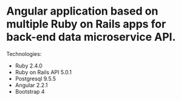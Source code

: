 # Angular application based on multiple Ruby on Rails apps for back-end data microservice API.

Technologies:
- Ruby 2.4.0
- Ruby on Rails API 5.0.1
- Postgresql 9.5.5
- Angular 2.2.1
- Bootstrap 4


